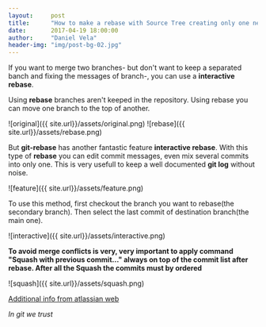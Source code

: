 ```yaml
---
layout:     post
title:      "How to make a rebase with Source Tree creating only one new commit with new message"
date:       2017-04-19 18:00:00
author:     "Daniel Vela"
header-img: "img/post-bg-02.jpg"
---
```



If you want to merge two branches- but don't want to keep a separated banch and fixing the messages of branch-, you can use a **interactive rebase**. 

Using **rebase** branches aren't keeped in the repository. Using rebase you can move one branch to the top of another.

![original]({{ site.url}}/assets/original.png) ![rebase]({{ site.url}}/assets/rebase.png)

But **git-rebase** has another fantastic feature **interactive rebase**. With this type of **rebase** you can edit commit messages, even mix several commits into only one. This is very usefull to keep a well documented **git log** without noise.

![feature]({{ site.url}}/assets/feature.png)

To use this method, first checkout the branch you want to rebase(the secondary branch). Then select the last commit of destination branch(the main one). 

![interactive]({{ site.url}}/assets/interactive.png)

**To avoid merge conflicts is very, very important to apply command "Squash with previous commit..." always on top of the commit list after rebase. After all the **Squash** the commits must by ordered**

![squash]({{ site.url}}/assets/squash.png)

[Additional info from atlassian web](https://www.atlassian.com/blog/sourcetree/interactive-rebase-sourcetree)

*In git we trust*
